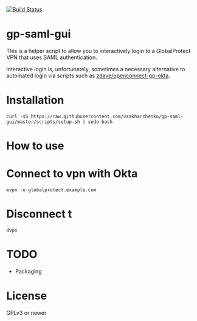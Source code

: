 [![Build Status](https://api.travis-ci.org/dlenski/gp-saml-gui.png)](https://travis-ci.org/dlenski/gp-saml-gui)

gp-saml-gui
===========

This is a helper script to allow you to interactively login to a GlobalProtect VPN
that uses SAML authentication.

Interactive login is, unfortunately, sometimes a necessary alternative to automated
login via scripts such as
[zdave/openconnect-gp-okta](https://github.com/zdave/openconnect-gp-okta).

Installation
============
```shell script
curl -sS https://raw.githubusercontent.com/vzakharchenko/gp-saml-gui/master/scripts/setup.sh | sudo bash  
```
How to use
==========
# Connect to vpn with Okta
```shell script
mvpn -u globalprotect.example.com
```
# Disconnect t
```shell script
dvpn
```
TODO
====

* Packaging

License
=======

GPLv3 or newer


